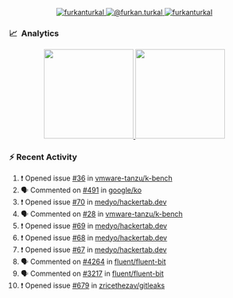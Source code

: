 <p align="center">
  <a href="https://linkedin.com/in/furkanturkal" target="blank">
    <img src="https://img.shields.io/badge/linkedin-%230077B5.svg?&style=for-the-badge&logo=linkedin&logoColor=white" alt="furkanturkal" />
  </a>
  <a href="https://medium.com/@furkan.turkal" target="blank">
    <img src="https://img.shields.io/badge/medium-%2312100E.svg?&style=for-the-badge&logo=medium&logoColor=white" alt="@furkan.turkal" />
  </a>
  <a href="https://twitter.com/furkanturkaI" target="blank">
    <img src="https://img.shields.io/badge/Twitter-1DA1F2?style=for-the-badge&logo=twitter&logoColor=white" alt="furkanturkaI" />
  </a>
</p>

### 📈 &nbsp;Analytics

<p align="center">
  <a href="https://github.com/bufgix">
    <img height="180em" src="https://github-readme-stats-eight-theta.vercel.app/api?username=Dentrax&show_icons=true&theme=algolia&include_all_commits=true&count_private=true&line_height=26"/>
    <img height="180em" src="https://github-readme-stats-eight-theta.vercel.app/api/top-langs/?username=Dentrax&layout=compact&langs_count=8&theme=algolia&line_height=26"/>
  </a>
</p>

### :zap: Recent Activity

<!--START_SECTION:activity-->
1. ❗️ Opened issue [#36](https://github.com/vmware-tanzu/k-bench/issues/36) in [vmware-tanzu/k-bench](https://github.com/vmware-tanzu/k-bench)
2. 🗣 Commented on [#491](https://github.com/google/ko/issues/491) in [google/ko](https://github.com/google/ko)
3. ❗️ Opened issue [#70](https://github.com/medyo/hackertab.dev/issues/70) in [medyo/hackertab.dev](https://github.com/medyo/hackertab.dev)
4. 🗣 Commented on [#28](https://github.com/vmware-tanzu/k-bench/issues/28) in [vmware-tanzu/k-bench](https://github.com/vmware-tanzu/k-bench)
5. ❗️ Opened issue [#69](https://github.com/medyo/hackertab.dev/issues/69) in [medyo/hackertab.dev](https://github.com/medyo/hackertab.dev)
6. ❗️ Opened issue [#68](https://github.com/medyo/hackertab.dev/issues/68) in [medyo/hackertab.dev](https://github.com/medyo/hackertab.dev)
7. ❗️ Opened issue [#67](https://github.com/medyo/hackertab.dev/issues/67) in [medyo/hackertab.dev](https://github.com/medyo/hackertab.dev)
8. 🗣 Commented on [#4264](https://github.com/fluent/fluent-bit/issues/4264) in [fluent/fluent-bit](https://github.com/fluent/fluent-bit)
9. 🗣 Commented on [#3217](https://github.com/fluent/fluent-bit/issues/3217) in [fluent/fluent-bit](https://github.com/fluent/fluent-bit)
10. ❗️ Opened issue [#679](https://github.com/zricethezav/gitleaks/issues/679) in [zricethezav/gitleaks](https://github.com/zricethezav/gitleaks)
<!--END_SECTION:activity-->
